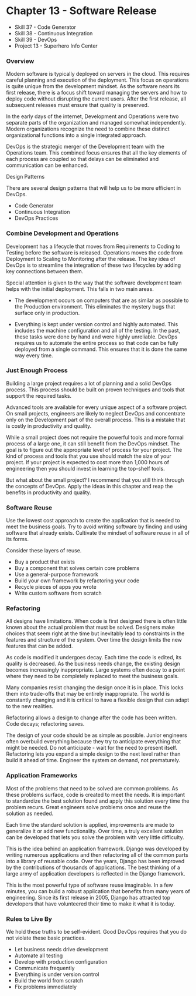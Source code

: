 # Chapter 13 - Software Release 

- Skill 37 - Code Generator
- Skill 38 - Continuous Integration
- Skill 39 - DevOps
- Project 13 - Superhero Info Center


### Overview

Modern software is typically deployed on servers in the cloud. This requires careful planning and
execution of the deployment. This focus on operations is quite unique from the development mindset.
As the software nears its first release, there is a focus shift toward managing the servers and how
to deploy code without disrupting the current users. After the first release, all subsequent
releases must ensure that quality is preserved.

In the early days of the internet, Development and Operations were two separate parts of the
organization and managed somewhat independently. Modern organizations recognize the need to combine
these distinct organizational functions into a single integrated approach.

DevOps is the strategic merger of the Development team with the Operations team. This combined focus
ensures that all the key elements of each process are coupled so that delays can be eliminated and
communication can be enhanced.


Design Patterns

There are several design patterns that will help us to be more efficient in DevOps.

* Code Generator
* Continuous Integration
* DevOps Practices


### Combine Development and Operations

Development has a lifecycle that moves from Requirements to Coding to Testing before
the software is released. Operations moves the code from Deployment to Scaling to
Monitoring after the release. The key idea of DevOps is to streamline the integration
of these two lifecycles by adding key connections between them.

Special attention is given to the way that the software development team helps with
the initial deployment. This falls in two main areas. 

* The development occurs on computers that are as similar as possible to the Production environment.
  This eliminates the mystery bugs that surface only in production.  

* Everything is kept under version control and highly automated. This includes the machine
  configuration and all of the testing. In the past, these tasks were done by hand and were highly
  unreliable. DevOps requires us to automate the entire process so that code can be fully deployed
  from a single command. This ensures that it is done the same way every time.


### Just Enough Process

Building a large project requires a lot of planning and a solid DevOps process.
This process should be built on proven techniques and tools that support the
required tasks.

Advanced tools are available for every unique aspect of a software project.
On small projects, engineers are likely to neglect DevOps and concentrate only
on the Development part of the overall process. This is a mistake that is 
costly in productivity and quality.

While a small project does not require the powerful tools and more formal 
process of a large one, it can still benefit from the DevOps mindset. The
goal is to figure out the appropriate level of process for your project.
The kind of process and tools that you use should match the size of your project.
If your project is expected to cost more than 1,000 hours of engineering then
you should invest in learning the top-shelf tools.

But what about the small project? I recommend that you still think through the
concepts of DevOps. Apply the ideas in this chapter and reap the benefits in productivity
and quality.


### Software Reuse

Use the lowest cost approach to create the application that is needed to 
meet the business goals. Try to avoid writing software by finding and using
software that already exists. Cultivate the mindset of software reuse in
all of its forms.

Consider these layers of reuse.

* Buy a product that exists
* Buy a component that solves certain core problems
* Use a general-purpose framework 
* Build your own framework by refactoring your code
* Recycle pieces of apps you wrote
* Write custom software from scratch


### Refactoring

All designs have limitations. When code is first designed there is often little known about the 
actual problem that must be solved. Designers make choices that seem right at the time but inevitably
lead to constraints in the features and structure of the system. Over time the design limits the new 
features that can be added.

As code is modified it undergoes decay. Each time the code is edited, its quality is decreased. As the
business needs change, the existing design becomes increasingly inappropriate. Large systems often decay
to a point where they need to be completely replaced to meet the business goals.

Many companies resist changing the design once it is in place. This locks them into trade-offs that 
may be entirely inappropriate. The world is constantly changing and it is critical to have a flexible
design that can adapt to the new realities.

Refactoring allows a design to change after the code has been written. Code decays; refactoring saves.

The design of your code should be as simple as possible. Junior engineers often overbuild everything because 
they try to anticipate everything that might be needed. Do not anticipate - wait for the need to present itself. 
Refactoring lets you expand a simple design to the next level rather than build it ahead of time.
Engineer the system on demand, not prematurely.


### Application Frameworks

Most of the problems that need to be solved are common problems. As these problems surface, code
is created to meet the needs. It is important to standardize the best solution found and apply
this solution every time the problem recurs. Great engineers solve problems once and reuse
the solution as needed.

Each time the standard solution is applied, improvements are made to generalize it or add new
functionality. Over time, a truly excellent solution can be developed that lets you solve the
problem with very little difficulty.

This is the idea behind an application framework. Django was developed by writing numerous 
applications and then refactoring all of the common parts into a library of reusable code. Over
the years, Django has been improved by the contributions of thousands of applications. The
best thinking of a large army of application developers is reflected in the Django framework.

This is the most powerful type of software reuse imaginable. In a few minutes, you can build a
robust application that benefits from many years of engineering.  Since its first release in 2005,
Django has attracted top developers that have volunteered their time to make it what it is today.


### Rules to Live By

We hold these truths to be self-evident. Good DevOps requires that
you do not violate these basic practices.

* Let business needs drive development
* Automate all testing
* Develop with production configuration
* Communicate frequently
* Everything is under version control
* Build the world from scratch
* Fix problems immediately

